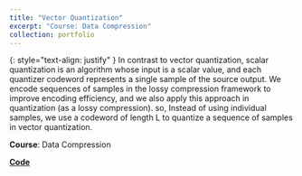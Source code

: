 ```yaml
---
title: "Vector Quantization"
excerpt: "Course: Data Compression"
collection: portfolio
---
```

{: style="text-align: justify" }
In contrast to vector quantization, scalar quantization is an algorithm whose input is a scalar value, and each quantizer codeword represents a single sample of the source output. We encode sequences of samples in the lossy compression framework to improve encoding efficiency, and we also apply this approach in quantization (as a lossy compression). so, Instead of using individual samples, we use a codeword of length L to quantize a sequence of samples in vector quantization.

**Course**: Data Compression

[**Code**](https://github.com/NasehMajidi/VectorQuantization)
